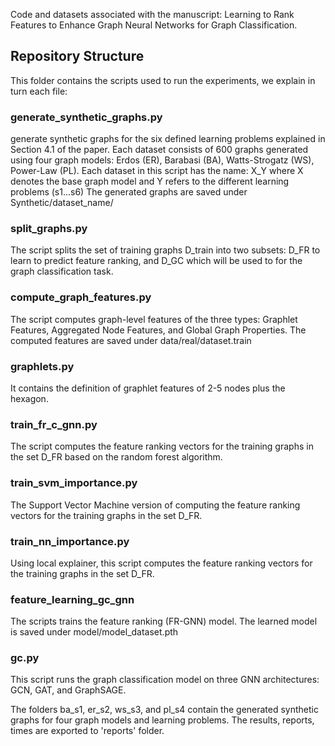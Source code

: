 Code and datasets associated with the manuscript:
Learning to Rank Features to Enhance Graph Neural Networks for Graph Classification.

## Repository Structure

This folder contains the scripts used to run the experiments, we explain in turn each file: 

### generate_synthetic_graphs.py 
generate synthetic graphs for the six defined learning problems explained in Section 4.1 of the paper.
Each dataset consists of 600 graphs generated using four graph models:
Erdos (ER), Barabasi (BA), Watts-Strogatz (WS), Power-Law (PL).
Each dataset in this script has the name: X_Y where X denotes the base graph model and Y refers to the different learning problems (s1...s6)
The generated graphs are saved under Synthetic/dataset_name/

### split_graphs.py
The script splits the set of training graphs D_train into two subsets:
D_FR to learn to predict feature ranking,
and D_GC which will be used to for the graph classification task.

### compute_graph_features.py
The script computes graph-level features of the three types: Graphlet Features, Aggregated Node Features, and Global Graph Properties.
The computed features are saved under data/real/dataset.train

### graphlets.py
It contains the definition of graphlet features of 2-5 nodes plus the hexagon.

### train_fr_c_gnn.py
The script computes the feature ranking vectors for the training graphs in the set D_FR based on the random forest algorithm.

### train_svm_importance.py
The Support Vector Machine version of computing the feature ranking vectors for the training graphs in the set D_FR.

### train_nn_importance.py
Using local explainer, this script computes the feature ranking vectors for the training graphs in the set D_FR.

### feature_learning_gc_gnn
The scripts trains the feature ranking (FR-GNN) model. The learned model is saved under model/model_dataset.pth

### gc.py
This script runs the graph classification model on three GNN architectures: GCN, GAT, and GraphSAGE.

The folders ba_s1, er_s2, ws_s3, and pl_s4 contain the generated synthetic graphs for four graph models and learning problems.
The results, reports, times are exported to 'reports' folder. 



